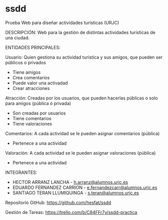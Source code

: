 # ssdd

Prueba
Web para diseñar actividades turísticas (URJC)

DESCRIPCIÓN: Web para la gestión de distintas actividades turisticas de una ciudad.

ENTIDADES PRINCIPALES:

Usuario: Quien gestiona su actividad turistica y sus amigos, que pueden ser públicos o privados 
 - Tiene amigos 
 - Crea comentarios 
 - Puede valor una activadad
 - Crear atracciones 
 
Atracción: Creadas por los usuarios, que pueden hacerlas públicas o solo para amigos (pública ó privada)
 - Son creadas por usuarios
 - Tiene comentarios
 - Tiene valoraciones
 
Comentarios: A cada actividad se le pueden asignar comentarios (pública)
 - Pertenece a una actividad
 
Valoración: A cada actividad se le pueden asignar valoraciones (pública)
 - Pertenece a una actividad

INTEGRANTES:

- HECTOR ARRANZ LANCHA - h.arranz@alumnos.urjc.es
- EDUARDO	FERNANDEZ CARRION - e.fernandezcarr@alumnos.urjc.es
- SANTIAGO TERAN LLUMIQUINGA - s.teran@alumnos.urjc.es

Repositorio GitHub: https://github.com/hesfat/ssdd

Gestión de Tareas: https://trello.com/b/C84FFr7y/ssdd-practica
